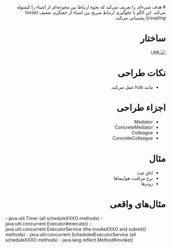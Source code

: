 <div dir="rtl">
# هدف
شیء‌ای را تعریف می‌کند که نحوهٔ ارتباط بین مجوعه‌ای از اشیاء را کپسوله می‌کند. این الگو با جلوگیری ارتباط صریح بین اشیاء از جفتگری ضعیف (loose coupling) پشتیبانی می‌کند.

# ساختار
![UML](http://i.imgur.com/0wPMI3h.png)

# نکات طراحی
- مانند hub عمل می‌کند.

# اجزاء طراحی
- Mediator
- ConcreteMediator
- Colleague
- ConcreteColleague
# مثال
- اتاق چت
- برج مراقبت هواپیماها
- روترها

# مثال‌های واقعی
<div dir="ltr">
- java.util.Timer (all scheduleXXX() methods)
- java.util.concurrent.Executor#execute()
- java.util.concurrent.ExecutorService (the invokeXXX() and submit() methods)
- java.util.concurrent.ScheduledExecutorService (all scheduleXXX() methods)
- java.lang.reflect.Method#invoke()
